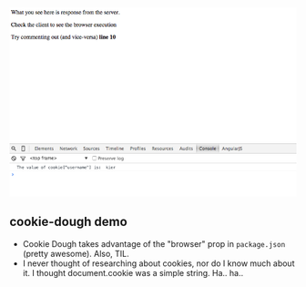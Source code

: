 ![preview](preview.png)
## cookie-dough demo

- Cookie Dough takes advantage of the "browser" prop in `package.json` (pretty awesome). Also, TIL.
- I never thought of researching about cookies, nor do I know much about it. I thought document.cookie was a simple string. Ha.. ha..
